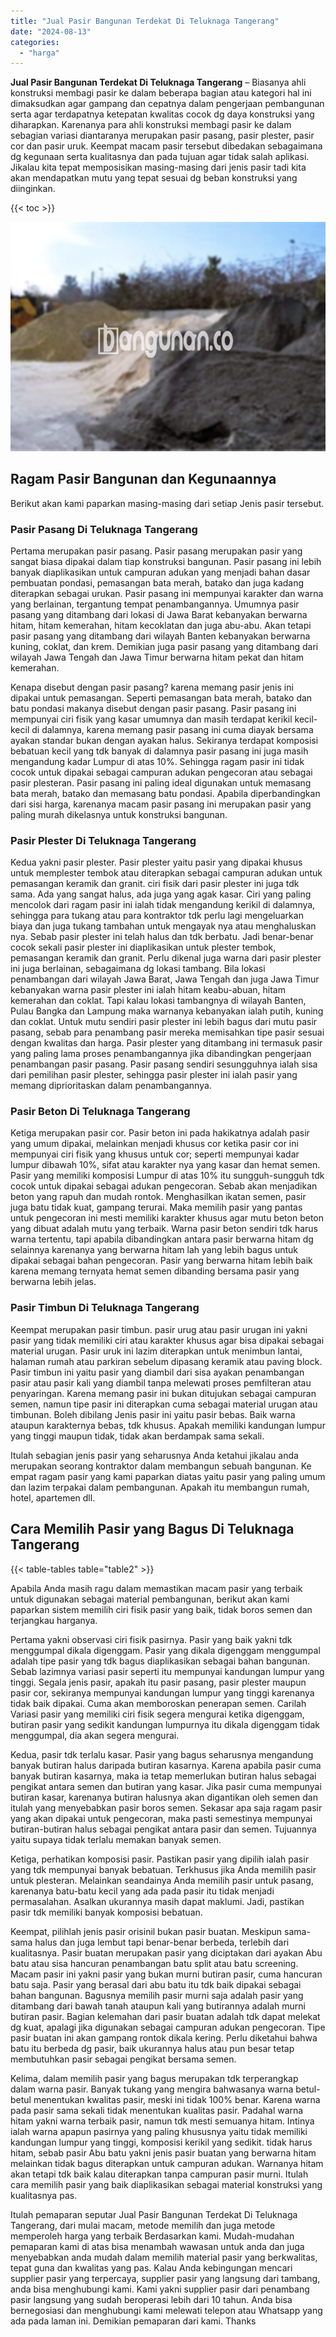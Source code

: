 ```yaml
---
title: "Jual Pasir Bangunan Terdekat Di Teluknaga Tangerang"
date: "2024-08-13"
categories: 
  - "harga"
---
```


**Jual Pasir Bangunan Terdekat Di Teluknaga Tangerang** – Biasanya ahli konstruksi membagi pasir ke dalam beberapa bagian atau kategori hal ini dimaksudkan agar gampang dan cepatnya dalam pengerjaan pembangunan serta agar terdapatnya ketepatan kwalitas cocok dg daya konstruksi yang diharapkan. Karenanya para ahli konstruksi membagi pasir ke dalam sebagian variasi diantaranya merupakan pasir pasang, pasir plester, pasir cor dan pasir uruk. Keempat macam pasir tersebut dibedakan sebagaimana dg kegunaan serta kualitasnya dan pada tujuan agar tidak salah aplikasi. Jikalau kita tepat memposisikan masing-masing dari jenis pasir tadi kita akan mendapatkan mutu yang tepat sesuai dg beban konstruksi yang diinginkan.

{{< toc >}}

![Jual Pasir Bangunan Terdekat Di Teluknaga Tangerang](/images/jual-pasir-bangunan-43.png)

## Ragam Pasir Bangunan dan Kegunaannya

Berikut akan kami paparkan masing-masing dari setiap Jenis pasir tersebut.

### Pasir Pasang Di Teluknaga Tangerang

Pertama merupakan pasir pasang. Pasir pasang merupakan pasir yang sangat biasa dipakai dalam tiap konstruksi bangunan. Pasir pasang ini lebih banyak diaplikasikan untuk campuran adukan yang menjadi bahan dasar pembuatan pondasi, pemasangan bata merah, batako dan juga kadang diterapkan sebagai urukan. Pasir pasang ini mempunyai karakter dan warna yang berlainan, tergantung tempat penambangannya. Umumnya pasir pasang yang ditambang dari lokasi di Jawa Barat kebanyakan berwarna hitam, hitam kemerahan, hitam kecoklatan dan juga abu-abu. Akan tetapi pasir pasang yang ditambang dari wilayah Banten kebanyakan berwarna kuning, coklat, dan krem. Demikian juga pasir pasang yang ditambang dari wilayah Jawa Tengah dan Jawa Timur berwarna hitam pekat dan hitam kemerahan.

Kenapa disebut dengan pasir pasang? karena memang pasir jenis ini dipakai untuk pemasangan. Seperti pemasangan bata merah, batako dan batu pondasi makanya disebut dengan pasir pasang. Pasir pasang ini mempunyai ciri fisik yang kasar umumnya dan masih terdapat kerikil kecil-kecil di dalamnya, karena memang pasir pasang ini cuma diayak bersama ayakan standar bukan dengan ayakan halus. Sekiranya terdapat komposisi bebatuan kecil yang tdk banyak di dalamnya pasir pasang ini juga masih mengandung kadar Lumpur di atas 10%. Sehingga ragam pasir ini tidak cocok untuk dipakai sebagai campuran adukan pengecoran atau sebagai pasir plesteran. Pasir pasang ini paling ideal digunakan untuk memasang bata merah, batako dan memasang batu pondasi. Apabila diperbandingkan dari sisi harga, karenanya macam pasir pasang ini merupakan pasir yang paling murah dikelasnya untuk konstruksi bangunan.

### Pasir Plester Di Teluknaga Tangerang

Kedua yakni pasir plester. Pasir plester yaitu pasir yang dipakai khusus untuk memplester tembok atau diterapkan sebagai campuran adukan untuk pemasangan keramik dan granit. ciri fisik dari pasir plester ini juga tdk sama. Ada yang sangat halus, ada juga yang agak kasar. Ciri yang paling mencolok dari ragam pasir ini ialah tidak mengandung kerikil di dalamnya, sehingga para tukang atau para kontraktor tdk perlu lagi mengeluarkan biaya dan juga tukang tambahan untuk mengayak nya atau menghaluskan nya. Sebab pasir plester ini telah halus dan tdk berbatu. Jadi benar-benar cocok sekali pasir plester ini diaplikasikan untuk plester tembok, pemasangan keramik dan granit. Perlu dikenal juga warna dari pasir plester ini juga berlainan, sebagaimana dg lokasi tambang. Bila lokasi penambangan dari wilayah Jawa Barat, Jawa Tengah dan juga Jawa Timur kebanyakan warna pasir plester ini ialah hitam keabu-abuan, hitam kemerahan dan coklat. Tapi kalau lokasi tambangnya di wilayah Banten, Pulau Bangka dan Lampung maka warnanya kebanyakan ialah putih, kuning dan coklat. Untuk mutu sendiri pasir plester ini lebih bagus dari mutu pasir pasang, sebab para penambang pasir mereka memisahkan tipe pasir sesuai dengan kwalitas dan harga. Pasir plester yang ditambang ini termasuk pasir yang paling lama proses penambangannya jika dibandingkan pengerjaan penambangan pasir pasang. Pasir pasang sendiri sesungguhnya ialah sisa dari pemilihan pasir plester, sehingga pasir plester ini ialah pasir yang memang diprioritaskan dalam penambangannya.

### Pasir Beton Di Teluknaga Tangerang

Ketiga merupakan pasir cor. Pasir beton ini pada hakikatnya adalah pasir yang umum dipakai, melainkan menjadi khusus cor ketika pasir cor ini mempunyai ciri fisik yang khusus untuk cor; seperti mempunyai kadar lumpur dibawah 10%, sifat atau karakter nya yang kasar dan hemat semen. Pasir yang memiliki komposisi Lumpur di atas 10% itu sungguh-sungguh tdk cocok untuk dipakai sebagai adukan pengecoran. Sebab akan menjadikan beton yang rapuh dan mudah rontok. Menghasilkan ikatan semen, pasir juga batu tidak kuat, gampang terurai. Maka memilih pasir yang pantas untuk pengecoran ini mesti memiliki karakter khusus agar mutu beton beton yang dibuat adalah mutu yang terbaik. Warna pasir beton sendiri tdk harus warna tertentu, tapi apabila dibandingkan antara pasir berwarna hitam dg selainnya karenanya yang berwarna hitam lah yang lebih bagus untuk dipakai sebagai bahan pengecoran. Pasir yang berwarna hitam lebih baik karena memang ternyata hemat semen dibanding bersama pasir yang berwarna lebih jelas.

### Pasir Timbun Di Teluknaga Tangerang

Keempat merupakan pasir timbun. pasir urug atau pasir urugan ini yakni pasir yang tidak memiliki ciri atau karakter khusus agar bisa dipakai sebagai material urugan. Pasir uruk ini lazim diterapkan untuk menimbun lantai, halaman rumah atau parkiran sebelum dipasang keramik atau paving block. Pasir timbun ini yaitu pasir yang diambil dari sisa ayakan penambangan pasir atau pasir kali yang diambil tanpa melewati proses pemfilteran atau penyaringan. Karena memang pasir ini bukan ditujukan sebagai campuran semen, namun tipe pasir ini diterapkan cuma sebagai material urugan atau timbunan. Boleh dibilang Jenis pasir ini yaitu pasir bebas. Baik warna ataupun karakternya bebas, tdk khusus. Apakah memiliki kandungan lumpur yang tinggi maupun tidak, tidak akan berdampak sama sekali.

Itulah sebagian jenis pasir yang seharusnya Anda ketahui jikalau anda merupakan seorang kontraktor dalam membangun sebuah bangunan. Ke empat ragam pasir yang kami paparkan diatas yaitu pasir yang paling umum dan lazim terpakai dalam pembangunan. Apakah itu membangun rumah, hotel, apartemen dll.

## Cara Memilih Pasir yang Bagus Di Teluknaga Tangerang

{{< table-tables table="table2" >}}

Apabila Anda masih ragu dalam memastikan macam pasir yang terbaik untuk digunakan sebagai material pembangunan, berikut akan kami paparkan sistem memilih ciri fisik pasir yang baik, tidak boros semen dan terjangkau harganya.

Pertama yakni observasi ciri fisik pasirnya. Pasir yang baik yakni tdk menggumpal dikala digenggam. Pasir yang dikala digenggam menggumpal adalah tipe pasir yang tdk bagus diaplikasikan sebagai bahan bangunan. Sebab lazimnya variasi pasir seperti itu mempunyai kandungan lumpur yang tinggi. Segala jenis pasir, apakah itu pasir pasang, pasir plester maupun pasir cor, sekiranya mempunyai kandungan lumpur yang tinggi karenanya tidak baik dipakai. Cuma akan memboroskan penerapan semen. Carilah Variasi pasir yang memiliki ciri fisik segera mengurai ketika digenggam, butiran pasir yang sedikit kandungan lumpurnya itu dikala digenggam tidak menggumpal, dia akan segera mengurai.

Kedua, pasir tdk terlalu kasar. Pasir yang bagus seharusnya mengandung banyak butiran halus daripada butiran kasarnya. Karena apabila pasir cuma banyak butiran kasarnya, maka ia tetap memerlukan butiran halus sebagai pengikat antara semen dan butiran yang kasar. Jika pasir cuma mempunyai butiran kasar, karenanya butiran halusnya akan digantikan oleh semen dan itulah yang menyebabkan pasir boros semen. Sekasar apa saja ragam pasir yang akan dipakai untuk pengecoran, maka pasti semestinya mempunyai butiran-butiran halus sebagai pengikat antara pasir dan semen. Tujuannya yaitu supaya tidak terlalu memakan banyak semen.

Ketiga, perhatikan komposisi pasir. Pastikan pasir yang dipilih ialah pasir yang tdk mempunyai banyak bebatuan. Terkhusus jika Anda memilih pasir untuk plesteran. Melainkan seandainya Anda memilih pasir untuk pasang, karenanya batu-batu kecil yang ada pada pasir itu tidak menjadi permasalahan. Asalkan ukurannya masih dapat maklumi. Jadi, pastikan pasir tdk memiliki banyak komposisi bebatuan.

Keempat, pilihlah jenis pasir orisinil bukan pasir buatan. Meskipun sama-sama halus dan juga lembut tapi benar-benar berbeda, terlebih dari kualitasnya. Pasir buatan merupakan pasir yang diciptakan dari ayakan Abu batu atau sisa hancuran penambangan batu split atau batu screening. Macam pasir ini yakni pasir yang bukan murni butiran pasir, cuma hancuran batu saja. Pasir yang berasal dari abu batu itu tdk baik dipakai sebagai bahan bangunan. Bagusnya memilih pasir murni saja adalah pasir yang ditambang dari bawah tanah ataupun kali yang butirannya adalah murni butiran pasir. Bagian kelemahan dari pasir buatan adalah tdk dapat melekat dg kuat, apalagi jika digunakan sebagai campuran adukan pengecoran. Tipe pasir buatan ini akan gampang rontok dikala kering. Perlu diketahui bahwa batu itu berbeda dg pasir, baik ukurannya halus atau pun besar tetap membutuhkan pasir sebagai pengikat bersama semen.

Kelima, dalam memilih pasir yang bagus merupakan tdk terperangkap dalam warna pasir. Banyak tukang yang mengira bahwasanya warna betul-betul menentukan kwalitas pasir, meski ini tidak 100% benar. Karena warna pada pasir sama sekali tidak menentukan kualitas pasir. Padahal warna hitam yakni warna terbaik pasir, namun tdk mesti semuanya hitam. Intinya ialah warna apapun pasirnya yang paling khususnya yaitu tidak memiliki kandungan lumpur yang tinggi, komposisi kerikil yang sedikit. tidak harus hitam, sebab pasir Abu batu yakni jenis pasir buatan yang berwarna hitam melainkan tidak bagus diterapkan untuk campuran adukan. Warnanya hitam akan tetapi tdk baik kalau diterapkan tanpa campuran pasir murni. Itulah cara memilih pasir yang baik diaplikasikan sebagai material konstruksi yang kualitasnya pas.

Itulah pemaparan seputar Jual Pasir Bangunan Terdekat Di Teluknaga Tangerang, dari mulai macam, metode memilih dan juga metode memperoleh harga yang terbaik Berdasarkan kami. Mudah-mudahan pemaparan kami di atas bisa menambah wawasan untuk anda dan juga menyebabkan anda mudah dalam memilih material pasir yang berkwalitas, tepat guna dan kwalitas yang pas. Kalau Anda kebingungan mencari supplier pasir yang terpercaya, supplier pasir yang langsung dari tambang, anda bisa menghubungi kami. Kami yakni supplier pasir dari penambang pasir langsung yang sudah beroperasi lebih dari 10 tahun. Anda bisa bernegosiasi dan menghubungi kami melewati telepon atau Whatsapp yang ada pada laman ini. Demikian pemaparan dari kami. Thanks
